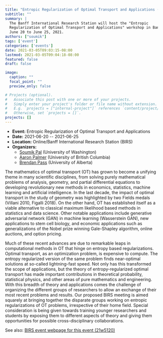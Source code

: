 ```yaml
---
title: "Entropic Regularization of Optimal Transport and Applications (Online)"
subtitle: ""
summary: |
  The Banff International Research Station will host the "Entropic
  Regularization of Optimal Transport and Applications" workshop in Banff from
  June 20 to June 25, 2021.
authors: ["soumik"]
tags: ['event']
categories: ['events']
date: 2021-03-05T09:03:15-08:00
lastmod: 2021-03-05T09:04:18-08:00
featured: false
draft: false

image:
  caption: ""
  focal_point: ""
  preview_only: false

# Projects (optional).
#   Associate this post with one or more of your projects.
#   Simply enter your project's folder or file name without extension.
#   E.g. `projects = ["internal-project"]` references `content/project/deep-learning/index.md`.
#   Otherwise, set `projects = []`.
projects: []
---
```

* **Event:** Entropic Regularization of Optimal Transport and Applications
* **Date:** 2021-06-20 -- 2021-06-25
* **Location:** Online/Banff International Research Station (BIRS)
* **Organizers:**
  * [Soumik Pal](/authors/soumik/) (University of Washington)
  * [Aaron Palmer](http://www.math.ubc.ca/~azp/) (University of British Columbia)
  * [Brendan Pass](/authors/pass/) (University of Alberta)

The mathematics of optimal transport (OT) has grown to become a unifying theme
in many scientific disciplines, from solving purely mathematical problems of
analysis, geometry, and partial differential equations to developing
revolutionary new methods in economics, statistics, machine learning and
artificial intelligence. In the last decade, the impact of optimal transport in
the study of geometry was highlighted by two Fields medals (Villani 2010,
Figalli 2018). On the other hand, OT has established itself as a viable
alternative to classical maximum likelihood based methods in statistics and data
science. Other notable applications include generative adversarial network (GAN)
in machine learning (Wasserstein GAN), new applications to stem cell biology,
and economic applications such as generalizations of the Nobel prize winning
Gale-Shapley algorithm, online auctions, and option pricing.

Much of these recent advances are due to remarkable leaps in computational
methods in OT that hinge on entropy based regularizations. Optimal transport, as
an optimization problem, is expensive to compute. The entropy regularized
version of the same problem finds near-optimal solutions at so-called
lightning-fast speed. Not only has this transformed the scope of applications,
but the theory of entropy-regularized optimal transport has made important
contributions in theoretical probability, statistical physics, and other areas
of pure mathematics and engineering. With this breadth of theory and
applications comes the challenge of organizing the different groups of
researchers to allow an exchange of their most recent problems and results. Our
proposed BIRS meeting is aimed squarely at bringing together the disparate
groups working on entropic regularizations of OT problems, irrespective of their
home field. Special consideration is being given towards training younger
researchers and students by exposing them to different aspects of theory and
giving them opportunities for possible cross-disciplinary collaborations.

See also: [BIRS event webpage for this event (21w5120)](http://www.birs.ca/events/2021/5-day-workshops/21w5120)

